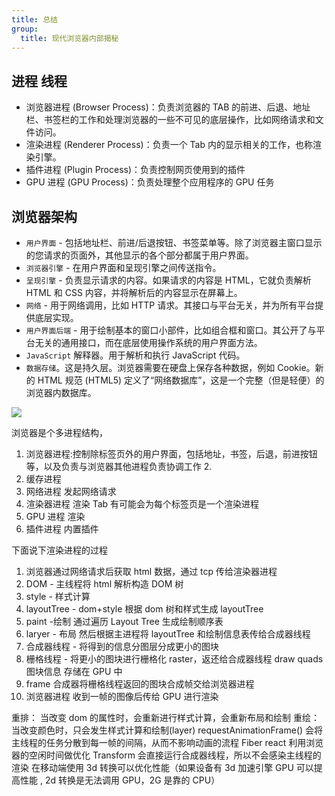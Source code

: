 ```yaml
---
title: 总结
group:
  title: 现代浏览器内部揭秘
---
```


## 进程 线程

- 浏览器进程 (Browser Process)：负责浏览器的 TAB 的前进、后退、地址栏、书签栏的工作和处理浏览器的一些不可见的底层操作，比如网络请求和文件访问。
- 渲染进程 (Renderer Process)：负责一个 Tab 内的显示相关的工作，也称渲染引擎。
- 插件进程 (Plugin Process)：负责控制网页使用到的插件
- GPU 进程 (GPU Process)：负责处理整个应用程序的 GPU 任务

## 浏览器架构

- `用户界面` - 包括地址栏、前进/后退按钮、书签菜单等。除了浏览器主窗口显示的您请求的页面外，其他显示的各个部分都属于用户界面。
- `浏览器引擎` - 在用户界面和呈现引擎之间传送指令。
- `呈现引擎` - 负责显示请求的内容。如果请求的内容是 HTML，它就负责解析 HTML 和 CSS 内容，并将解析后的内容显示在屏幕上。
- `网络` - 用于网络调用，比如 HTTP 请求。其接口与平台无关，并为所有平台提供底层实现。
- `用户界面后端` - 用于绘制基本的窗口小部件，比如组合框和窗口。其公开了与平台无关的通用接口，而在底层使用操作系统的用户界面方法。
- `JavaScript` 解释器。用于解析和执行 JavaScript 代码。
- `数据存储`。这是持久层。浏览器需要在硬盘上保存各种数据，例如 Cookie。新的 HTML 规范 (HTML5) 定义了“网络数据库”，这是一个完整（但是轻便）的浏览器内数据库。

![](https://cy-picgo.oss-cn-hangzhou.aliyuncs.com/browser-architecture.png)

浏览器是个多进程结构，

1. 浏览器进程:控制除标签页外的用户界面，包括地址，书签，后退，前进按钮等，以及负责与浏览器其他进程负责协调工作 2.
2. 缓存进程
3. 网络进程 发起网络请求
4. 渲染器进程 渲染 Tab 有可能会为每个标签页是一个渲染进程
5. GPU 进程 渲染
6. 插件进程 内置插件

下面说下渲染进程的过程

1. 浏览器通过网络请求后获取 html 数据，通过 tcp 传给渲染器进程
2. DOM - 主线程将 html 解析构造 DOM 树
3. style - 样式计算
4. layoutTree - dom+style 根据 dom 树和样式生成 layoutTree
5. paint -绘制 通过遍历 Layout Tree 生成绘制顺序表
6. laryer - 布局 然后根据主进程将 layoutTree 和绘制信息表传给合成器线程
7. 合成器线程 - 将得到的信息分图层分成更小的图块
8. 栅格线程 - 将更小的图块进行栅格化 raster，返还给合成器线程 draw quads 图块信息 存储在 GPU 中
9. frame 合成器将栅格线程返回的图块合成帧交给浏览器进程
10. 浏览器进程 收到一帧的图像后传给 GPU 进行渲染

重排：
当改变 dom 的属性时，会重新进行样式计算，会重新布局和绘制
重绘：
当改变颜色时，只会发生样式计算和绘制(layer)
requestAnimationFrame()
会将主线程的任务分散到每一帧的间隔，从而不影响动画的流程
Fiber
react 利用浏览器的空闲时间做优化
Transform
会直接运行合成器线程，所以不会感染主线程的渲染
在移动端使用 3d 转换可以优化性能（如果设备有 3d 加速引擎 GPU 可以提高性能 , 2d 转换是无法调用 GPU，2G 是靠的 CPU）
